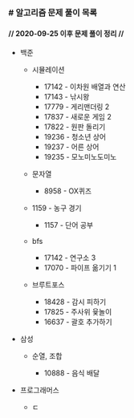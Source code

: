 ### \# 알고리즘 문제 풀이 목록

#### // 2020-09-25 이후 문제 풀이 정리 //




- 백준
  
  
  - 시뮬레이션
    
    - 17142 - 이차원 배열과 연산
    - 17143 - 낚시왕
    - 17779 - 게리맨더링 2
    - 17837 - 새로운 게임 2
    - 17822 - 원판 돌리기
    - 19236 - 청소년 상어
    - 19237 - 어른 상어
    - 19235 - 모노미노도미노
  - 문자열
  
    - 8958 - OX퀴즈
  - 1159 - 농구 경기
    - 1157 - 단어 공부
  - bfs
  
    - 17142 - 연구소 3
    - 17070 - 파이프 옮기기 1
  - 브루트포스
  
    - 18428 - 감시 피하기
    - 17825 - 주사위 윷놀이
    - 16637 - 괄호 추가하기
  
- 삼성
  
  - 순열, 조합
  
    - 10888 - 음식 배달
  
    
  
- 프로그래머스
  
  - ㄷ
  
  


